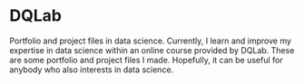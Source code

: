 # DQLab
Portfolio and project files in data science.
Currently, I learn and improve my expertise in data science within an online course provided by DQLab.
These are some portfolio and project files I made.
Hopefully, it can be useful for anybody who also interests in data science.
